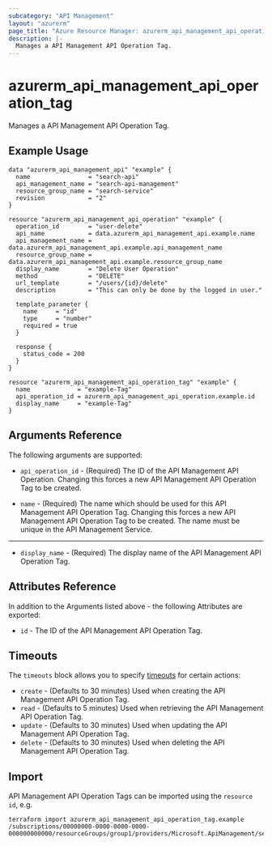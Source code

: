 ```yaml
---
subcategory: "API Management"
layout: "azurerm"
page_title: "Azure Resource Manager: azurerm_api_management_api_operation_tag"
description: |-
  Manages a API Management API Operation Tag.
---
```


# azurerm_api_management_api_operation_tag

Manages a API Management API Operation Tag.

## Example Usage

```hcl
data "azurerm_api_management_api" "example" {
  name                = "search-api"
  api_management_name = "search-api-management"
  resource_group_name = "search-service"
  revision            = "2"
}

resource "azurerm_api_management_api_operation" "example" {
  operation_id        = "user-delete"
  api_name            = data.azurerm_api_management_api.example.name
  api_management_name = data.azurerm_api_management_api.example.api_management_name
  resource_group_name = data.azurerm_api_management_api.example.resource_group_name
  display_name        = "Delete User Operation"
  method              = "DELETE"
  url_template        = "/users/{id}/delete"
  description         = "This can only be done by the logged in user."

  template_parameter {
    name     = "id"
    type     = "number"
    required = true
  }

  response {
    status_code = 200
  }
}

resource "azurerm_api_management_api_operation_tag" "example" {
  name             = "example-Tag"
  api_operation_id = azurerm_api_management_api_operation.example.id
  display_name     = "example-Tag"
}
```

## Arguments Reference

The following arguments are supported:

* `api_operation_id` - (Required) The ID of the API Management API Operation. Changing this forces a new API Management API Operation Tag to be created.

* `name` - (Required) The name which should be used for this API Management API Operation Tag. Changing this forces a new API Management API Operation Tag to be created. The name must be unique in the API Management Service.

---

* `display_name` - (Required) The display name of the API Management API Operation Tag.

## Attributes Reference

In addition to the Arguments listed above - the following Attributes are exported:

* `id` - The ID of the API Management API Operation Tag.

## Timeouts

The `timeouts` block allows you to specify [timeouts](https://www.terraform.io/language/resources/syntax#operation-timeouts) for certain actions:

* `create` - (Defaults to 30 minutes) Used when creating the API Management API Operation Tag.
* `read` - (Defaults to 5 minutes) Used when retrieving the API Management API Operation Tag.
* `update` - (Defaults to 30 minutes) Used when updating the API Management API Operation Tag.
* `delete` - (Defaults to 30 minutes) Used when deleting the API Management API Operation Tag.

## Import

API Management API Operation Tags can be imported using the `resource id`, e.g.

```shell
terraform import azurerm_api_management_api_operation_tag.example /subscriptions/00000000-0000-0000-0000-000000000000/resourceGroups/group1/providers/Microsoft.ApiManagement/service/service1/apis/api1/operations/operation1/tags/tag1
```
